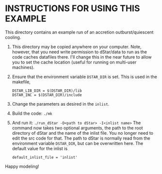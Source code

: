INSTRUCTIONS FOR USING THIS EXAMPLE
===================================

This directory contains an example run of an accretion outburst/quiescent cooling. 

1.  This directory may be copied anywhere on your computer. Note, however, that you need write permission to dStar/data to run as the code caches datafiles there.  I'll change this in the near future to allow you to set the cache location (useful for running on multi-user machines).

2.  Ensure that the environment variable `DSTAR_DIR` is set. This is used in the makefile,

        DSTAR_LIB_DIR = $(DSTAR_DIR)/lib
        DSTAR_INC = $(DSTAR_DIR)/include

3.  Change the parameters as desired in the `inlist`.
    
4.  Build the code: `./mk`
    
5.  And run it: `./run_dStar -D<path to dStar> -I<inlist name>`
    The command now takes two optional arguments, the path to the root directory of dStar and the name of the inlist file.  You no longer need to edit the src code for that.  The path to dStar is normally read from the environment variable `DSTAR_DIR`, but can be overwritten here. The default value for the inlist is
    
        default_inlist_file = 'inlist'
    
Happy modeling!
